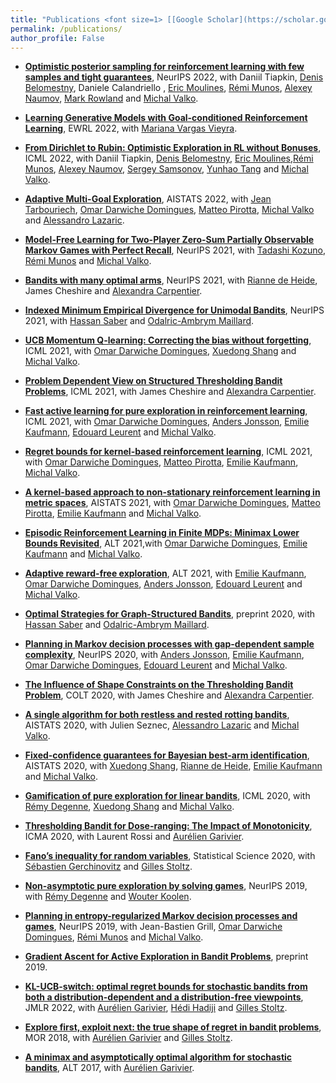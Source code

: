 ```yaml
---
title: "Publications <font size=1> [[Google Scholar](https://scholar.google.com/citations?user=KXimUncAAAAJ&hl=en)] </font>"
permalink: /publications/
author_profile: False
---
```

* [**Optimistic posterior sampling for reinforcement learning with few samples and tight guarantees**](https://misovalko.github.io/publications/tiapkin2022optimistic.pdf), NeurIPS 2022, with Daniil Tiapkin, [Denis Belomestny](https://www.uni-due.de/~hm0124/), Daniele Calandriello , [Eric Moulines](http://www.cmapx.polytechnique.fr/~moulines/), [Rémi Munos](http://researchers.lille.inria.fr/munos/), [Alexey Naumov](https://www.hse.ru/staff/anaumov), [Mark Rowland](https://sites.google.com/view/markrowland) and [Michal Valko](http://researchers.lille.inria.fr/~valko/hp/).

* [**Learning Generative Models with Goal-conditioned Reinforcement Learning**](https://ewrl.files.wordpress.com/2022/09/generative_by_rl.pdf), EWRL 2022, with [Mariana Vargas Vieyra](https://marianaw.github.io/).

* [**From Dirichlet to Rubin: Optimistic Exploration in RL without Bonuses**](https://arxiv.org/pdf/2205.07704.pdf), ICML 2022, with Daniil Tiapkin, [Denis Belomestny](https://www.uni-due.de/~hm0124/), [Eric Moulines](http://www.cmapx.polytechnique.fr/~moulines/),[Rémi Munos](http://researchers.lille.inria.fr/munos/), [Alexey Naumov](https://www.hse.ru/staff/anaumov), [Sergey Samsonov](https://www.hse.ru/org/persons/219484540), [Yunhao Tang](https://robintyh1.github.io/) and [Michal Valko](http://researchers.lille.inria.fr/~valko/hp/).



* [**Adaptive Multi-Goal Exploration**](https://arxiv.org/pdf/2111.12045.pdf), AISTATS 2022, with [Jean Tarbouriech](https://jtarbouriech.github.io/), [Omar Darwiche Domingues](https://omardrwch.github.io/), [Matteo Pirotta](https://teopir.github.io/), [Michal Valko](http://researchers.lille.inria.fr/~valko/hp/) and [Alessandro Lazaric](http://researchers.lille.inria.fr/~lazaric/Webpage/Home/Home.html).


* [**Model-Free Learning for Two-Player Zero-Sum Partially Observable Markov Games with Perfect Recall**](https://arxiv.org/pdf/2106.06279.pdf), NeurIPS 2021, with [Tadashi Kozuno](https://tadashik.github.io/), [Rémi Munos](http://researchers.lille.inria.fr/munos/) and [Michal Valko](http://researchers.lille.inria.fr/~valko/hp/).


* [**Bandits with many optimal arms**](https://arxiv.org/pdf/2103.12452.pdf), NeurIPS 2021, with [Rianne de Heide](https://homepages.cwi.nl/~heide/), James Cheshire and [Alexandra Carpentier](https://sites.google.com/site/alexandracarpentierresearch).


* [**Indexed Minimum Empirical Divergence for Unimodal Bandits**](https://arxiv.org/pdf/2006.16569.pdf), NeurIPS 2021, with [Hassan Saber](https://hassansaber.com/) and [Odalric-Ambrym Maillard](http://odalricambrymmaillard.neowordpress.fr/).



* [**UCB Momentum Q-learning: Correcting the bias without forgetting**](https://arxiv.org/pdf/2103.01312.pdf), ICML 2021, with [Omar Darwiche Domingues](https://omardrwch.github.io/), [Xuedong Shang](https://xuedong.github.io/about/) and [Michal Valko](http://researchers.lille.inria.fr/~valko/hp/).

* [**Problem Dependent View on Structured Thresholding Bandit Problems**](https://arxiv.org/pdf/2106.10166.pdf), ICML 2021, with James Cheshire and [Alexandra Carpentier](https://sites.google.com/site/alexandracarpentierresearch).

* [**Fast active learning for pure exploration in reinforcement learning**](https://arxiv.org/pdf/2007.13442.pdf), ICML 2021, with [Omar Darwiche Domingues](https://omardrwch.github.io/), [Anders Jonsson](https://www.upf.edu/web/anders-jonsson), [Emilie Kaufmann](http://chercheurs.lille.inria.fr/ekaufman/), [Edouard Leurent](http://edouardleurent.com/) and [Michal Valko](http://researchers.lille.inria.fr/~valko/hp/).

* [**Regret bounds for kernel-based reinforcement learning**](https://arxiv.org/pdf/2004.05599), ICML 2021, with [Omar Darwiche Domingues](https://omardrwch.github.io/), [Matteo Pirotta](https://teopir.github.io/), [Emilie Kaufmann](http://chercheurs.lille.inria.fr/ekaufman/), [Michal Valko](http://researchers.lille.inria.fr/~valko/hp/).

* [**A kernel-based approach to non-stationary reinforcement learning in metric spaces**](https://arxiv.org/pdf/2007.05078.pdf), AISTATS 2021, with
[Omar Darwiche Domingues](https://omardrwch.github.io/), [Matteo Pirotta](https://teopir.github.io/), [Emilie Kaufmann](http://chercheurs.lille.inria.fr/ekaufman/) and [Michal Valko](http://researchers.lille.inria.fr/~valko/hp/).

* [**Episodic Reinforcement Learning in Finite MDPs: Minimax Lower Bounds Revisited**](https://arxiv.org/pdf/2010.03531.pdf), ALT 2021,with [Omar Darwiche Domingues](https://omardrwch.github.io/), [Emilie Kaufmann](http://chercheurs.lille.inria.fr/ekaufman/) and [Michal Valko](http://researchers.lille.inria.fr/~valko/hp/).

* [**Adaptive reward-free exploration**](https://arxiv.org/pdf/2006.06294), ALT 2021, with [Emilie Kaufmann](http://chercheurs.lille.inria.fr/ekaufman/), [Omar Darwiche Domingues](https://omardrwch.github.io/), [Anders Jonsson](https://www.upf.edu/web/anders-jonsson), [Edouard Leurent](http://edouardleurent.com/) and [Michal Valko](http://researchers.lille.inria.fr/~valko/hp/).

* [**Optimal Strategies for Graph-Structured Bandits**](https://arxiv.org/pdf/2007.03224), preprint 2020, with [Hassan Saber](https://hassansaber.com/) and [Odalric-Ambrym Maillard](http://odalricambrymmaillard.neowordpress.fr/).


* [**Planning in Markov decision processes with gap-dependent sample complexity**](https://arxiv.org/pdf/2006.05879), NeurIPS 2020, with [Anders Jonsson](https://www.upf.edu/web/anders-jonsson), [Emilie Kaufmann](http://chercheurs.lille.inria.fr/ekaufman/), [Omar Darwiche Domingues](https://omardrwch.github.io/), [Edouard Leurent](http://edouardleurent.com/) and [Michal Valko](http://researchers.lille.inria.fr/~valko/hp/).

* [**The Influence of Shape Constraints on the Thresholding Bandit Problem**](https://arxiv.org/pdf/2006.10006.pdf), COLT 2020, with James Cheshire and [Alexandra Carpentier](https://sites.google.com/site/alexandracarpentierresearch).

* [**A single algorithm for both restless and rested rotting bandits**](http://proceedings.mlr.press/v108/seznec20a/seznec20a.pdf), AISTATS 2020, with Julien Seznec, [Alessandro Lazaric](http://researchers.lille.inria.fr/~lazaric/Webpage/Home/Home.html) and [Michal Valko](http://researchers.lille.inria.fr/~valko/hp/).

* [**Fixed-confidence guarantees for Bayesian best-arm identification**](https://arxiv.org/pdf/1910.10945.pdf), AISTATS 2020, with [Xuedong Shang](https://xuedong.github.io/about/), [Rianne de Heide](https://homepages.cwi.nl/~heide/), [Emilie Kaufmann](http://chercheurs.lille.inria.fr/ekaufman/) and [Michal Valko](http://researchers.lille.inria.fr/~valko/hp/).

* [**Gamification of pure exploration for linear bandits**](http://proceedings.mlr.press/v119/degenne20a/degenne20a.pdf), ICML 2020, with [Rémy Degenne](https://remydegenne.github.io/), [Xuedong Shang](https://xuedong.github.io/about/) and [Michal Valko](http://researchers.lille.inria.fr/~valko/hp/).

* [**Thresholding Bandit for Dose-ranging: The Impact of Monotonicity**](https://arxiv.org/pdf/1711.04454.pdf), ICMA 2020, with Laurent Rossi and [Aurélien Garivier](http://www.math.univ-toulouse.fr/%7Eagarivie/).

* [**Fano’s inequality for random variables**](https://arxiv.org/pdf/1702.05985.pdf), Statistical Science 2020, with [Sébastien Gerchinovitz](https://www.math.univ-toulouse.fr/%7Esgerchin/) and [Gilles Stoltz](http://stoltz.perso.math.cnrs.fr/).

* [**Non-asymptotic pure exploration by solving games**](https://arxiv.org/pdf/1906.10431), NeurIPS 2019, with [Rémy Degenne](https://remydegenne.github.io/) and [Wouter Koolen](http://wouterkoolen.info/).

* [**Planning in entropy-regularized Markov decision processes and games**](https://proceedings.neurips.cc/paper/2019/file/50982fb2f2cfa186d335310461dfa2be-Paper.pdf), NeurIPS 2019, with Jean-Bastien Grill, [Omar Darwiche Domingues](https://omardrwch.github.io/), [Rémi Munos](http://researchers.lille.inria.fr/munos/) and [Michal Valko](http://researchers.lille.inria.fr/~valko/hp/).

* [**Gradient Ascent for Active Exploration in Bandit Problems**](https://arxiv.org/pdf/1905.08165.pdf), preprint 2019.

* [**KL-UCB-switch: optimal regret bounds for stochastic bandits from both a distribution-dependent and a distribution-free viewpoints**](https://jmlr.org/papers/volume23/20-717/20-717.pdf), JMLR 2022, with [Aurélien Garivier](http://www.math.univ-toulouse.fr/%7Eagarivie/), [Hédi Hadiji](https://www.imo.universite-paris-saclay.fr/~hadiji/) and [Gilles Stoltz](http://stoltz.perso.math.cnrs.fr/).

* [**Explore first, exploit next: the true shape of regret in bandit problems**](https://arxiv.org/pdf/1602.07182.pdf), MOR 2018, with [Aurélien Garivier](http://www.math.univ-toulouse.fr/%7Eagarivie/) and [Gilles Stoltz](http://stoltz.perso.math.cnrs.fr/).

* [**A minimax and asymptotically optimal algorithm for stochastic bandits**](https://arxiv.org/pdf/1702.07211.pdf), ALT 2017, with [Aurélien Garivier](http://www.math.univ-toulouse.fr/%7Eagarivie/).



